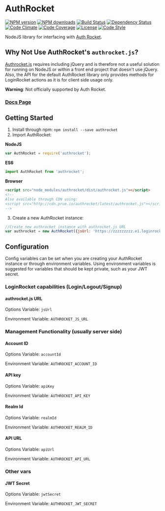 # AuthRocket

[![NPM version][npm-image]][npm-url]
[![NPM downloads][npm-downloads-image]][npm-url]
[![Build Status][travis-image]][travis-url]
[![Dependency Status][daviddm-image]][daviddm-url]
[![Code Climate][climate-image]][climate-url]
[![Code Coverage][coverage-image]][coverage-url]
[![License][license-image]][license-url]
[![Code Style][code-style-image]][code-style-url]

NodeJS library for interfacing with [Auth Rocket](https://authrocket.com/).

## Why Not Use AuthRocket's `authrocket.js`?

[Authrocket.js](https://authrocket.com/docs/js/authrocket_js) requires including jQuery and is therefore not a useful solution for running on NodeJS or within a front end project that doesn't use jQuery. Also, the API for the default AuthRocket library only provides methods for LoginRocket actions as it is for client side usage only.

**Warning**: Not officially supported by Auth Rocket.

### [Docs Page](https://prescottprue.gitbooks.io/authrocket/content/)

## Getting Started
1. Install through npm: `npm install --save authrocket`
2. Import AuthRocket:

  **NodeJS**
  ```javascript
  var AuthRocket = require('authrocket');
  ```

  **ES6**
  ```javascript
  import AuthRocket from 'authrocket';
  ```

  **Browser**

  ```html
  <script src="node_modules/authrocket/dist/authrocket.js"></script>
  <!--
  Also available through CDN using:
  <script src="http://cdn.prue.io/authrocket/latest/authrocket.js"></script>
  -->
  ```

3. Create a new AuthRocket instance:
```javascript
//Create new authrocket instance with authrocket.js URL
var authrocket = new AuthRocket({jsUrl: 'https://zzzzzzzzz.e1.loginrocket.com/v1/'});
```

## Configuration
Config variables can be set when you are creating your AuthRocket instance or through environment variables. Using environment variables is suggested for variables that should be kept private, such as your JWT secret.

### LoginRocket capabilities (Login/Logout/Signup)
#### authrocket.js URL
Options Variable: `jsUrl`

Environment Variable: `AUTHROCKET_JS_URL`

### Management Functionality (usually server side)

#### Account ID
Options Variable: `accountId`

Environment Variable: `AUTHROCKET_ACCOUNT_ID`

#### API key
Options Variable: `apiKey`

Environment Variable: `AUTHROCKET_API_KEY`

#### Realm Id
Options Variable: `realmId`

Environment Variable: `AUTHROCKET_REALM_ID`

#### API URL
Options Variable: `apiUrl`

Environment Variable: `AUTHROCKET_API_URL`

### Other vars
#### JWT Secret
Options Variable: `jwtSecret`

Environment Variable: `AUTHROCKET_JWT_SECRET`


[npm-image]: https://img.shields.io/npm/v/authrocket.svg?style=flat-square
[npm-url]: https://npmjs.org/package/authrocket
[npm-downloads-image]: https://img.shields.io/npm/dm/authrocket.svg?style=flat-square
[travis-image]: https://img.shields.io/travis/prescottprue/authrocket/master.svg?style=flat-square
[travis-url]: https://travis-ci.org/prescottprue/authrocket
[daviddm-image]: https://img.shields.io/david/prescottprue/authrocket.svg?style=flat-square
[daviddm-url]: https://david-dm.org/prescottprue/authrocket
[climate-image]: https://img.shields.io/codeclimate/github/prescottprue/authrocket.svg?style=flat-square
[climate-url]: https://codeclimate.com/github/prescottprue/authrocket
[coverage-image]: https://img.shields.io/codeclimate/coverage/github/prescottprue/authrocket.svg?style=flat-square
[coverage-url]: https://codeclimate.com/github/prescottprue/authrocket
[license-image]: https://img.shields.io/npm/l/authrocket.svg?style=flat-square
[license-url]: https://github.com/prescottprue/authrocket/blob/master/LICENSE
[code-style-image]: https://img.shields.io/badge/code%20style-standard-brightgreen.svg?style=flat-square
[code-style-url]: http://standardjs.com/
